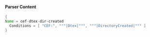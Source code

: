 #### Parser Content
```Java
{
Name = cef-dtex-dir-created
  Conditions = [ "CEF:", """|Dtex|""", """|DirectoryCreated|""" ]
}
```